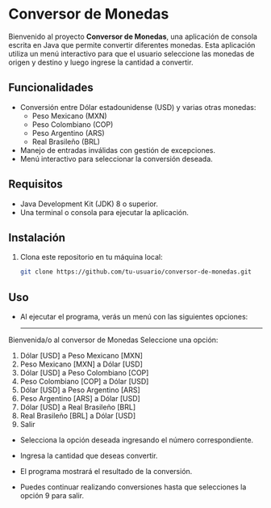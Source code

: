 # Conversor de Monedas

Bienvenido al proyecto **Conversor de Monedas**, una aplicación de consola escrita en Java que permite convertir diferentes monedas. Esta aplicación utiliza un menú interactivo para que el usuario seleccione las monedas de origen y destino y luego ingrese la cantidad a convertir.

## Funcionalidades

- Conversión entre Dólar estadounidense (USD) y varias otras monedas:
  - Peso Mexicano (MXN)
  - Peso Colombiano (COP)
  - Peso Argentino (ARS)
  - Real Brasileño (BRL)
- Manejo de entradas inválidas con gestión de excepciones.
- Menú interactivo para seleccionar la conversión deseada.

## Requisitos

- Java Development Kit (JDK) 8 o superior.
- Una terminal o consola para ejecutar la aplicación.

## Instalación

1. Clona este repositorio en tu máquina local:
   ```sh
   git clone https://github.com/tu-usuario/conversor-de-monedas.git

   
## Uso
- Al ejecutar el programa, verás un menú con las siguientes opciones:
   *********************************
Bienvenida/o al conversor de Monedas
Seleccione una opción:

1) Dólar [USD] a Peso Mexicano [MXN]
2) Peso Mexicano [MXN] a Dólar [USD]
3) Dólar [USD] a Peso Colombiano [COP]
4) Peso Colombiano [COP] a Dólar [USD]
5) Dólar [USD] a Peso Argentino [ARS]
6) Peso Argentino [ARS] a Dólar [USD]
7) Dólar [USD] a Real Brasileño [BRL]
8) Real Brasileño [BRL] a Dólar [USD]
9) Salir


- Selecciona la opción deseada ingresando el número correspondiente.

- Ingresa la cantidad que deseas convertir.

- El programa mostrará el resultado de la conversión.

- Puedes continuar realizando conversiones hasta que selecciones la opción 9 para salir.
